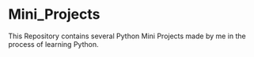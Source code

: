 # Mini_Projects

This Repository contains several Python Mini Projects made by me in the process of learning Python.
